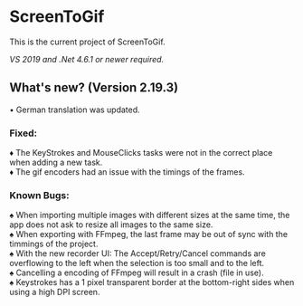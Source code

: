 ﻿# ScreenToGif  

This is the current project of ScreenToGif.  

_VS 2019 and .Net 4.6.1 or newer required._


## What's new? (Version 2.19.3)

• German translation was updated.

### Fixed:

♦ The KeyStrokes and MouseClicks tasks were not in the correct place when adding a new task.  
♦ The gif encoders had an issue with the timings of the frames.  

### Known Bugs:

♠ When importing multiple images with different sizes at the same time, the app does not ask to resize all images to the same size.   
♠ When exporting with FFmpeg, the last frame may be out of sync with the timmings of the project.  
♠ With the new recorder UI: The Accept/Retry/Cancel commands are overflowing to the left when the selection is too small and to the left.  
♠ Cancelling a encoding of FFmpeg will result in a crash (file in use).  
♠ Keystrokes has a 1 pixel transparent border at the bottom-right sides when using a high DPI screen.  